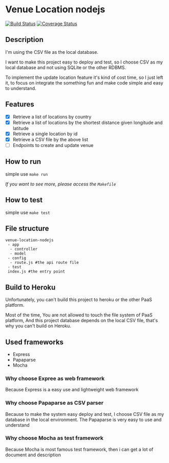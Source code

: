# Venue Location nodejs

[![Build Status](https://travis-ci.org/LittleYenMin/venue-location-nodejs.svg?branch=master)](https://travis-ci.org/LittleYenMin/venue-location-nodejs)
[![Coverage Status](https://coveralls.io/repos/github/LittleYenMin/venue-location-nodejs/badge.svg?branch=master)](https://coveralls.io/github/LittleYenMin/venue-location-nodejs?branch=master)

## Description
I'm using the CSV file as the local database. 

I want to make this project easy to deploy and test, so I choose CSV as my local database and not using SQLite or the other RDBMS.

To implement the update location feature it's kind of cost time, so I just left it, to focus on integrate the something fun and make code simple and easy to understand.

## Features
- [x] Retrieve a list of locations by country
- [x] Retrieve a list of locations by the shortest distance given longitude and latitude
- [x] Retrieve a single location by id
- [x] Retrieve a CSV file by the above list
- [ ] Endpoints to create and update venue

## How to run
simple use `make run`

 *If you want to see more, please access the `Makefile`*

## How to test
simple use `make test`

## File structure
```
venue-location-nodejs
 - app
  - controller
  - model
 - config
  - route.js #the api route file
 - test
 index.js #the entry point
```

## Build to Heroku
Unfortunately, you can't build this project to heroku or the other PaaS platform.

Most of the time, You are not allowed to touch the file system of PaaS platform, And this project database depends on the local CSV file, that's why you can't build on Heroku.

## Used frameworks
- Express
- Papaparse
- Mocha

### Why choose Expree as web framework
Because Express is a easy use and lightweight web framework

### Why choose Papaparse as CSV parser
Because to make the system easy deploy and test, I choose CSV file as my database in the local environment.
The Papaparse is very easy to use and understand

### Why choose Mocha as test framework
Because Mocha is most famous test framework, then i can get a lot of document and description

